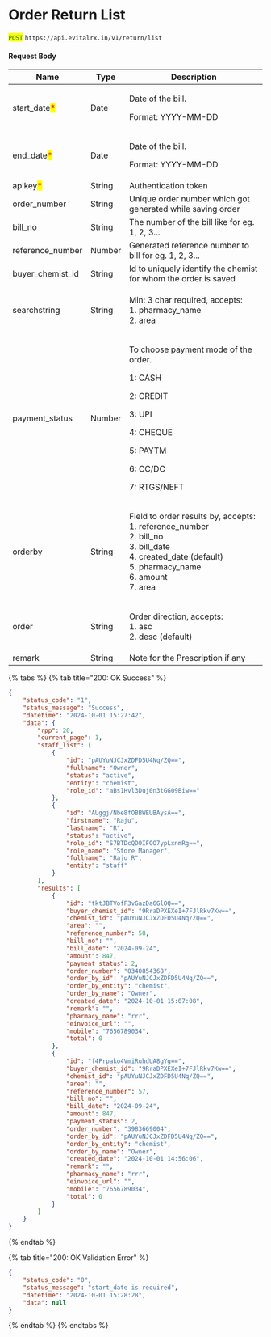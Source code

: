 # Order Return List

<mark style="color:green;">`POST`</mark> `https://api.evitalrx.in/v1/return/list`

#### Request Body

| Name                                          | Type   | Description                                                                                                                                                              |
| --------------------------------------------- | ------ | ------------------------------------------------------------------------------------------------------------------------------------------------------------------------ |
| start\_date<mark style="color:red;">\*</mark> | Date   | <p>Date of the bill.</p><p>Format: YYYY-MM-DD</p>                                                                                                                        |
| end\_date<mark style="color:red;">\*</mark>   | Date   | <p>Date of the bill.</p><p>Format: YYYY-MM-DD</p>                                                                                                                        |
| apikey<mark style="color:red;">\*</mark>      | String | Authentication token                                                                                                                                                     |
| order\_number                                 | String | Unique order number which got generated while saving order                                                                                                               |
| bill\_no                                      | String | The number of the bill like for eg. 1, 2, 3...                                                                                                                           |
| reference\_number                             | Number | Generated reference number to bill for eg. 1, 2, 3...                                                                                                                    |
| buyer\_chemist\_id                            | String | Id to uniquely identify the chemist for whom the order is saved                                                                                                          |
| searchstring                                  | String | <p>Min: 3 char required, accepts:<br>1. pharmacy_name<br>2. area</p>                                                                                                     |
| payment\_status                               | Number | <p>To choose payment mode of the order.</p><p>1: CASH</p><p>2: CREDIT</p><p>3: UPI</p><p>4: CHEQUE</p><p>5: PAYTM</p><p>6: CC/DC</p><p>7: RTGS/NEFT</p>                  |
| orderby                                       | String | <p>Field to order results by, accepts:<br>1. reference_number<br>2. bill_no<br>3. bill_date<br>4. created_date (default)<br>5. pharmacy_name<br>6. amount<br>7. area</p> |
| order                                         | String | <p>Order direction, accepts:<br>1. asc<br>2. desc (default)</p>                                                                                                          |
| remark                                        | String | Note for the Prescription if any                                                                                                                                         |

{% tabs %}
{% tab title="200: OK Success" %}
```json
{
    "status_code": "1",
    "status_message": "Success",
    "datetime": "2024-10-01 15:27:42",
    "data": {
        "rpp": 20,
        "current_page": 1,
        "staff_list": [
            {
                "id": "pAUYuNJCJxZDFD5U4Nq/ZQ==",
                "fullname": "Owner",
                "status": "active",
                "entity": "chemist",
                "role_id": "aBs1Hvl3Duj0n3tGG09Biw=="
            },
            {
                "id": "AUggj/Nbe8fOBBWEUBAysA==",
                "firstname": "Raju",
                "lastname": "R",
                "status": "active",
                "role_id": "S7BTDcQD0IFOO7ypLxnmRg==",
                "role_name": "Store Manager",
                "fullname": "Raju R",
                "entity": "staff"
            }
        ],
        "results": [
            {
                "id": "tktJBTVofF3vGazDa6GlOQ==",
                "buyer_chemist_id": "9RraDPXEXeI+7FJlRkv7Kw==",
                "chemist_id": "pAUYuNJCJxZDFD5U4Nq/ZQ==",
                "area": "",
                "reference_number": 58,
                "bill_no": "",
                "bill_date": "2024-09-24",
                "amount": 847,
                "payment_status": 2,
                "order_number": "0340854368",
                "order_by_id": "pAUYuNJCJxZDFD5U4Nq/ZQ==",
                "order_by_entity": "chemist",
                "order_by_name": "Owner",
                "created_date": "2024-10-01 15:07:08",
                "remark": "",
                "pharmacy_name": "rrr",
                "einvoice_url": "",
                "mobile": "7656789034",
                "total": 0
            },
            {
                "id": "f4Prpako4VmiRuhdUA8gYg==",
                "buyer_chemist_id": "9RraDPXEXeI+7FJlRkv7Kw==",
                "chemist_id": "pAUYuNJCJxZDFD5U4Nq/ZQ==",
                "area": "",
                "reference_number": 57,
                "bill_no": "",
                "bill_date": "2024-09-24",
                "amount": 847,
                "payment_status": 2,
                "order_number": "3983669004",
                "order_by_id": "pAUYuNJCJxZDFD5U4Nq/ZQ==",
                "order_by_entity": "chemist",
                "order_by_name": "Owner",
                "created_date": "2024-10-01 14:56:06",
                "remark": "",
                "pharmacy_name": "rrr",
                "einvoice_url": "",
                "mobile": "7656789034",
                "total": 0
            }
        ]
    }
}
```
{% endtab %}

{% tab title="200: OK Validation Error" %}
```json
{
    "status_code": "0",
    "status_message": "start_date is required",
    "datetime": "2024-10-01 15:28:28",
    "data": null
}
```
{% endtab %}
{% endtabs %}
